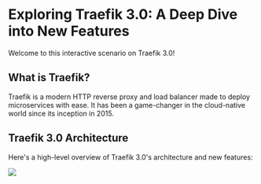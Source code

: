 # Exploring Traefik 3.0: A Deep Dive into New Features

Welcome to this interactive scenario on Traefik 3.0! 

## What is Traefik?

Traefik is a modern HTTP reverse proxy and load balancer made to deploy microservices with ease. It has been a game-changer in the cloud-native world since its inception in 2015.

## Traefik 3.0 Architecture

Here's a high-level overview of Traefik 3.0's architecture and new features:

[![](https://mermaid.ink/img/pako:eNp9kUtvwjAMgP9KlNMmwV7cepjUAoXuRaVW49BycBsDEWmK0nRTR_nvM-2ExoUcrMT-nCifDzwvBXKHbwzstyyepJrRcpOxkqjtig2Hz-08jsP7U4i6OGqZdxMbwLXcsdHdw23f43XsYo86RoUFWtO0bJwssgrNF2RSSduwUIFdl6ZY_e-ZgcVvaJgbBi2bJK91hkajxeqCWmLmVhUWmaJ7p8m4NPADbOn6F9RbCYJ5oEDnUm9a5icRPS9zZI9XudmZe7rKzc_c6I8LkigMfH_auwoEaaOfkqO-_JLEIFWVg8Ke-Aw_qMgHvEBTgBQk_3BCU263pC3lDm0FmF3KU30kDmpbRo3OuWNNjQNe7wUJm0igmRWXyamQtjTcWYOqKInd8b2fcDfo4y-R3aBO?type=png)](https://mermaid.live/edit#pako:eNp9kUtvwjAMgP9KlNMmwV7cepjUAoXuRaVW49BycBsDEWmK0nRTR_nvM-2ExoUcrMT-nCifDzwvBXKHbwzstyyepJrRcpOxkqjtig2Hz-08jsP7U4i6OGqZdxMbwLXcsdHdw23f43XsYo86RoUFWtO0bJwssgrNF2RSSduwUIFdl6ZY_e-ZgcVvaJgbBi2bJK91hkajxeqCWmLmVhUWmaJ7p8m4NPADbOn6F9RbCYJ5oEDnUm9a5icRPS9zZI9XudmZe7rKzc_c6I8LkigMfH_auwoEaaOfkqO-_JLEIFWVg8Ke-Aw_qMgHvEBTgBQk_3BCU263pC3lDm0FmF3KU30kDmpbRo3OuWNNjQNe7wUJm0igmRWXyamQtjTcWYOqKInd8b2fcDfo4y-R3aBO)
